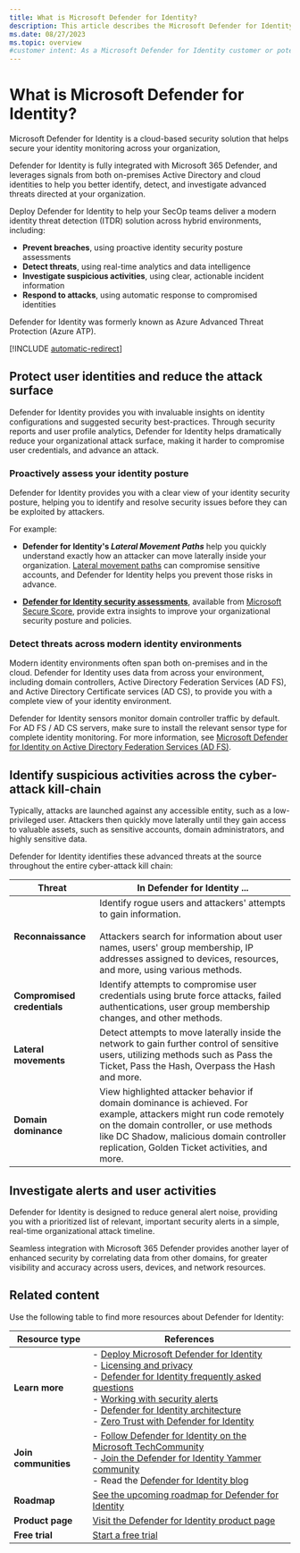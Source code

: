 ```yaml
---
title: What is Microsoft Defender for Identity?
description: This article describes the Microsoft Defender for Identity service and the sorts of suspicious activities Defender for Identity can detect.
ms.date: 08/27/2023
ms.topic: overview
#customer intent: As a Microsoft Defender for Identity customer or potential customer, I want to understand the main use case scenarios for Defender for Identity so that I can best use my Microsoft 365 Defender deployment.
---
```


# What is Microsoft Defender for Identity?

Microsoft Defender for Identity is a cloud-based security solution that helps secure your identity monitoring across your organization, 

Defender for Identity is fully integrated with Microsoft 365 Defender, and leverages signals from both on-premises Active Directory and cloud identities to help you better identify, detect, and investigate advanced threats directed at your organization.

Deploy Defender for Identity to help your SecOp teams deliver a modern identity threat detection (ITDR) solution across hybrid environments, including:

- **Prevent breaches**, using proactive identity security posture assessments
- **Detect threats**, using real-time analytics and data intelligence
- **Investigate suspicious activities**, using clear, actionable incident information
- **Respond to attacks**, using automatic response to compromised identities

Defender for Identity was formerly known as Azure Advanced Threat Protection (Azure ATP).

[!INCLUDE [automatic-redirect](../includes/automatic-redirect.md)]

## Protect user identities and reduce the attack surface

Defender for Identity provides you with invaluable insights on identity configurations and suggested security best-practices. Through security reports and user profile analytics, Defender for Identity helps dramatically reduce your organizational attack surface, making it harder to compromise user credentials, and advance an attack.

### Proactively assess your identity posture

Defender for Identity provides you with a clear view of your identity security posture, helping you to identify and resolve security issues before they can be exploited by attackers.

For example:

- **Defender for Identity's *Lateral Movement Paths*** help you quickly understand exactly how an attacker can move laterally inside your organization. [Lateral movement paths](understand-lateral-movement-paths.md) can compromise sensitive accounts, and Defender for Identity helps you prevent those risks in advance.

- **[Defender for Identity security assessments](security-assessment.md)**, available from [Microsoft Secure Score](/microsoft-365/security/defender/microsoft-secure-score), provide extra insights to improve your organizational security posture and policies.


### Detect threats across modern identity environments

Modern identity environments often span both on-premises and in the cloud. Defender for Identity uses data from across your environment, including domain controllers, Active Directory Federation Services (AD FS), and Active Directory Certificate services (AD CS), to provide you with a complete view of your identity environment.

Defender for Identity sensors monitor domain controller traffic by default. For AD FS / AD CS servers, make sure to install the relevant sensor type for complete identity monitoring. For more information, see [Microsoft Defender for Identity on Active Directory Federation Services (AD FS)](active-directory-federation-services.md).





## Identify suspicious activities across the cyber-attack kill-chain

Typically, attacks are launched against any accessible entity, such as a low-privileged user. Attackers then quickly move laterally until they gain access to valuable assets, such as sensitive accounts, domain administrators, and highly sensitive data.

Defender for Identity identifies these advanced threats at the source throughout the entire cyber-attack kill chain:

|Threat  |In Defender for Identity ...  |
|---------|---------|
|**Reconnaissance**     |     Identify rogue users and attackers' attempts to gain information. <br><br>Attackers search for information about user names, users' group membership, IP addresses assigned to devices, resources, and more, using various methods.    |
|**Compromised credentials**     |   Identify attempts to compromise user credentials using brute force attacks, failed authentications, user group membership changes, and other methods.      |
|**Lateral movements**     |  Detect attempts to move laterally inside the network to gain further control of sensitive users, utilizing methods such as Pass the Ticket, Pass the Hash, Overpass the Hash and more.       |
|**Domain dominance**     |   View highlighted attacker behavior if domain dominance is achieved. For example, attackers might run code remotely on the domain controller, or use methods like DC Shadow, malicious domain controller replication, Golden Ticket activities, and more.      |


## Investigate alerts and user activities

Defender for Identity is designed to reduce general alert noise, providing you with a prioritized list of relevant, important security alerts in a simple, real-time organizational attack timeline.

Seamless integration with Microsoft 365 Defender provides another layer of enhanced security by correlating data from other domains, for greater visibility and accuracy across users, devices, and network resources.


## Related content

Use the following table to find more resources about Defender for Identity:

|Resource type  |References |
|---------|---------|
|**Learn more**     |   - [Deploy Microsoft Defender for Identity](deploy-defender-identity.md)  <br> - [Licensing and privacy](/defender-for-identity/technical-faq#licensing-and-privacy) <br>- [Defender for Identity frequently asked questions](technical-faq.yml) <br>    - [Working with security alerts](/defender-for-identity/manage-security-alerts)<br>    - [Defender for Identity architecture](architecture.md)  <br>- [Zero Trust with Defender for Identity](zero-trust.md)     |
|**Join communities**     |     - [Follow Defender for Identity on the Microsoft TechCommunity](https://aka.ms/MDIcommunity "Defender for Identity on Microsoft Tech Community") <br>    - [Join the Defender for Identity Yammer community](https://www.yammer.com/azureadvisors/#/threads/inGroup?type=in_group&feedId=9386893 "Defender for Identity Yammer community")<br>    - Read the [Defender for Identity blog](https://techcommunity.microsoft.com/t5/security-compliance-and-identity/bg-p/MicrosoftSecurityandCompliance/label-name/Microsoft%20Defender%20for%20Identity)        |
| **Roadmap** | [See the upcoming roadmap for Defender for Identity](https://www.microsoft.com/microsoft-365/roadmap?filters=Microsoft%20Defender%20for%20Identity) |
| **Product page** |[Visit the Defender for Identity product page](https://www.microsoft.com/microsoft-365/security/identity-defender "Defender for Identity product page") |
| **Free trial** | [Start a free trial](https://signup.microsoft.com/Signup?OfferId=87dd2714-d452-48a0-a809-d2f58c4f68b7&ali=1 "Enterprise Mobility + Security E5") |
